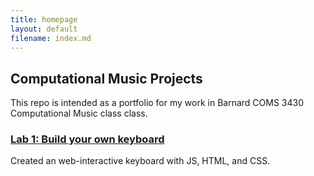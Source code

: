 ```yaml
---
title: homepage
layout: default
filename: index.md
--- 
```


## Computational Music Projects

This repo is intended as a portfolio for my work in Barnard COMS 3430 Computational Music class class.

### [Lab 1: Build your own keyboard](./lab_1)

Created an web-interactive keyboard with JS, HTML, and CSS.
